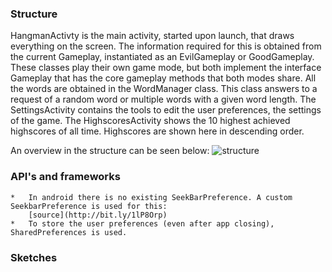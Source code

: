 ### Structure
HangmanActivty is the main activity, started upon launch, that draws everything on the screen. 
The information required for this is obtained from the current Gameplay, instantiated as an EvilGameplay or GoodGameplay. 
These classes play their own game mode, but both implement the interface Gameplay that has 
the core gameplay methods that both modes share. 
All the words are obtained in the WordManager class. This class answers to a request of a random word or 
multiple words with a given word length.
The SettingsActivity contains the tools to edit the user preferences, the settings of the game.
The HighscoresActivity shows the 10 highest achieved highscores of all time. Highscores are shown here in descending order. 

An overview in the structure can be seen below:
![structure](EvilHangman/sketches/IMG_20151124_155307.jpg)

### API's and frameworks
	* 	In android there is no existing SeekBarPreference. A custom SeekbarPreference is used for this:
		[source](http://bit.ly/1lP8Orp)
	* 	To store the user preferences (even after app closing), SharedPreferences is used.

### Sketches
